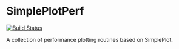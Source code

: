 # SimplePlotPerf

[![Build Status](https://travis-ci.org/slundberg/SimplePlotPerf.jl.svg?branch=master)](https://travis-ci.org/slundberg/SimplePlotPerf.jl)

A collection of performance plotting routines based on SimplePlot.
